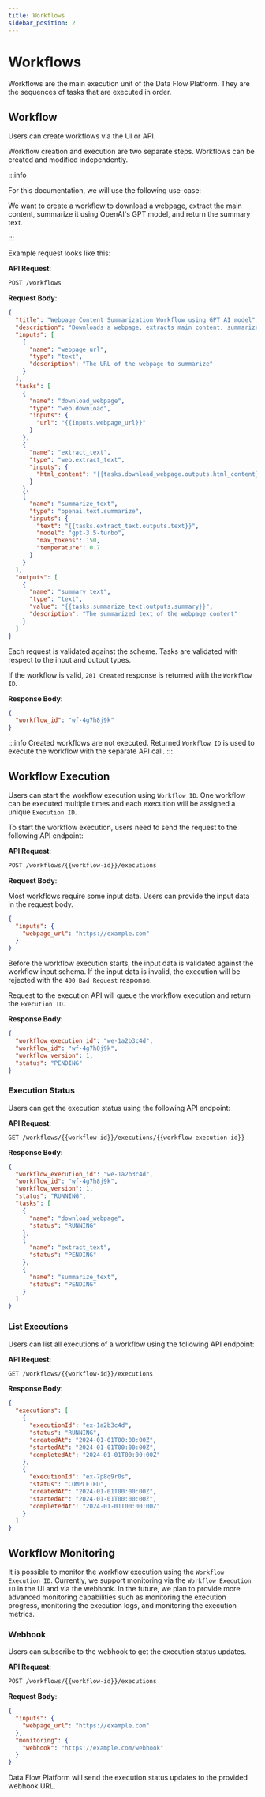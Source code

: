 ```yaml
---
title: Workflows
sidebar_position: 2
---
```


# Workflows

Workflows are the main execution unit of the Data Flow Platform. They are the sequences of tasks that are executed in order.

## Workflow

Users can create workflows via the UI or API.

Workflow creation and execution are two separate steps. Workflows can be created and modified independently.

:::info

For this documentation, we will use the following use-case:

We want to create a workflow to download a webpage, extract the main content, summarize it using OpenAI's GPT model, and return the summary text.

:::

Example request looks like this:

**API Request**:

```bash
POST /workflows
```

**Request Body**:

```json
{
  "title": "Webpage Content Summarization Workflow using GPT AI model",
  "description": "Downloads a webpage, extracts main content, summarizes it using OpenAI's GPT model, and returns the summary text",
  "inputs": [
    {
      "name": "webpage_url",
      "type": "text",
      "description": "The URL of the webpage to summarize"
    }
  ],
  "tasks": [
    {
      "name": "download_webpage",
      "type": "web.download",
      "inputs": {
        "url": "{{inputs.webpage_url}}"
      }
    },
    {
      "name": "extract_text",
      "type": "web.extract_text",
      "inputs": {
        "html_content": "{{tasks.download_webpage.outputs.html_content}}"
      }
    },
    {
      "name": "summarize_text",
      "type": "openai.text.summarize",
      "inputs": {
        "text": "{{tasks.extract_text.outputs.text}}",
        "model": "gpt-3.5-turbo",
        "max_tokens": 150,
        "temperature": 0.7
      }
    }
  ],
  "outputs": [
    {
      "name": "summary_text",
      "type": "text",
      "value": "{{tasks.summarize_text.outputs.summary}}",
      "description": "The summarized text of the webpage content"
    }
  ]
}
```

Each request is validated against the scheme. Tasks are validated with respect to the input and output types.

If the workflow is valid, `201 Created` response is returned with the `Workflow ID`.

**Response Body**:

```json
{
  "workflow_id": "wf-4g7h8j9k"
}
```

:::info
Created workflows are not executed. Returned `Workflow ID` is used to execute the workflow with the separate API call.
:::

## Workflow Execution

Users can start the workflow execution using `Workflow ID`. One workflow can be executed multiple times and each execution will be assigned a unique `Execution ID`.

To start the workflow execution, users need to send the request to the following API endpoint:

**API Request**:

```bash
POST /workflows/{{workflow-id}}/executions
```

**Request Body**:

Most workflows require some input data. Users can provide the input data in the request body.

```json
{
  "inputs": {
    "webpage_url": "https://example.com"
  }
}
```

Before the workflow execution starts, the input data is validated against the workflow input schema. If the input data is invalid, the execution will be rejected with the `400 Bad Request` response.

Request to the execution API will queue the workflow execution and return the `Execution ID`.

**Response Body**:

```json
{
  "workflow_execution_id": "we-1a2b3c4d",
  "workflow_id": "wf-4g7h8j9k",
  "workflow_version": 1,
  "status": "PENDING"
}
```

### Execution Status

Users can get the execution status using the following API endpoint:

**API Request**:

```
GET /workflows/{{workflow-id}}/executions/{{workflow-execution-id}}
```

**Response Body**:

```json
{
  "workflow_execution_id": "we-1a2b3c4d",
  "workflow_id": "wf-4g7h8j9k",
  "workflow_version": 1,
  "status": "RUNNING",
  "tasks": [
    {
      "name": "download_webpage",
      "status": "RUNNING"
    },
    {
      "name": "extract_text",
      "status": "PENDING"
    },
    {
      "name": "summarize_text",
      "status": "PENDING"
    }
  ]
}
```

### List Executions

Users can list all executions of a workflow using the following API endpoint:

**API Request**:

```bash
GET /workflows/{{workflow-id}}/executions
```

**Response Body**:

```json
{
  "executions": [
    {
      "executionId": "ex-1a2b3c4d",
      "status": "RUNNING",
      "createdAt": "2024-01-01T00:00:00Z",
      "startedAt": "2024-01-01T00:00:00Z",
      "completedAt": "2024-01-01T00:00:00Z"
    },
    {
      "executionId": "ex-7p8q9r0s",
      "status": "COMPLETED",
      "createdAt": "2024-01-01T00:00:00Z",
      "startedAt": "2024-01-01T00:00:00Z",
      "completedAt": "2024-01-01T00:00:00Z"
    }
  ]
}
```

## Workflow Monitoring

It is possible to monitor the workflow execution using the `Workflow Execution ID`. Currently, we support monitoring via the `Workflow Execution ID` in the UI and via the webhook. In the future, we plan to provide more advanced monitoring capabilities such as monitoring the execution progress, monitoring the execution logs, and monitoring the execution metrics.

### Webhook

Users can subscribe to the webhook to get the execution status updates.

**API Request**:

```bash
POST /workflows/{{workflow-id}}/executions
```

**Request Body**:

```json
{
  "inputs": {
    "webpage_url": "https://example.com"
  },
  "monitoring": {
    "webhook": "https://example.com/webhook"
  }
}
```

Data Flow Platform will send the execution status updates to the provided webhook URL.
